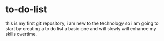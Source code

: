 # to-do-list
this is my first git repository, i am new to the technology so i am going to start by creating a to do list a basic one and will slowly will enhance my skills overtime.
